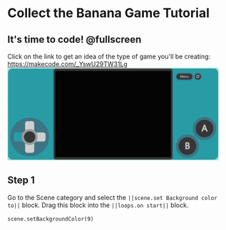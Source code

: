 # Collect the Banana Game Tutorial

## It's time to code! @fullscreen
Click on the link to get an idea of the type of game you'll be creating:
https://makecode.com/_YswU29TW31Lg
![This is a image](https://raw.githubusercontent.com/schleif11/prototype-v3/master/images/1-fullgame.gif)



## Step 1

Go to the Scene category and select the ``||scene.set Background color to||`` block. Drag this block into the ``||loops.on start||`` block.

````blocks
scene.setBackgroundColor(9)
````

